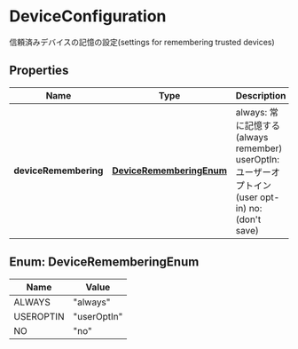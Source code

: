 

# DeviceConfiguration

信頼済みデバイスの記憶の設定(settings for remembering trusted devices) 

## Properties

| Name | Type | Description | Notes |
|------------ | ------------- | ------------- | -------------|
|**deviceRemembering** | [**DeviceRememberingEnum**](#DeviceRememberingEnum) | always: 常に記憶する(always remember) userOptIn: ユーザーオプトイン(user opt-in) no: (don&#39;t save)  |  |



## Enum: DeviceRememberingEnum

| Name | Value |
|---- | -----|
| ALWAYS | &quot;always&quot; |
| USEROPTIN | &quot;userOptIn&quot; |
| NO | &quot;no&quot; |



